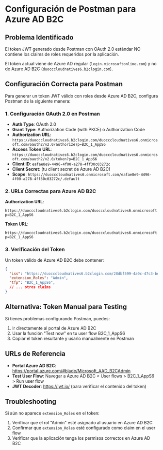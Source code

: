 # Configuración de Postman para Azure AD B2C

## Problema Identificado

El token JWT generado desde Postman con OAuth 2.0 estándar NO contiene los claims de roles requeridos por la aplicación. 

El token actual viene de Azure AD regular (`login.microsoftonline.com`) y no de Azure AD B2C (`duocccloudnatives6.b2clogin.com`).

## Configuración Correcta para Postman

Para generar un token JWT válido con roles desde Azure AD B2C, configura Postman de la siguiente manera:

### 1. Configuración OAuth 2.0 en Postman

- **Auth Type**: OAuth 2.0
- **Grant Type**: Authorization Code (with PKCE) o Authorization Code
- **Authorization URL**: `https://duocccloudnatives6.b2clogin.com/duocccloudnatives6.onmicrosoft.com/oauth2/v2.0/authorize?p=B2C_1_AppS6`
- **Access Token URL**: `https://duocccloudnatives6.b2clogin.com/duocccloudnatives6.onmicrosoft.com/oauth2/v2.0/token?p=B2C_1_AppS6`
- **Client ID**: `eafae8e9-4496-4f00-a278-4ff30c03272c`
- **Client Secret**: (tu client secret de Azure AD B2C)
- **Scope**: `https://duocccloudnatives6.onmicrosoft.com/eafae8e9-4496-4f00-a278-4ff30c03272c/.default`

### 2. URLs Correctas para Azure AD B2C

**Authorization URL**:
```
https://duocccloudnatives6.b2clogin.com/duocccloudnatives6.onmicrosoft.com/oauth2/v2.0/authorize?p=B2C_1_AppS6
```

**Token URL**:
```
https://duocccloudnatives6.b2clogin.com/duocccloudnatives6.onmicrosoft.com/oauth2/v2.0/token?p=B2C_1_AppS6
```

### 3. Verificación del Token

Un token válido de Azure AD B2C debe contener:

```json
{
  "iss": "https://duocccloudnatives6.b2clogin.com/28dbf599-4a0c-47c3-be6a-0790f3c7f43b/v2.0/",
  "extension_Roles": "Admin",
  "tfp": "B2C_1_AppS6",
  // ... otros claims
}
```

## Alternativa: Token Manual para Testing

Si tienes problemas configurando Postman, puedes:

1. Ir directamente al portal de Azure AD B2C
2. Usar la función "Test now" en tu user flow B2C_1_AppS6
3. Copiar el token resultante y usarlo manualmente en Postman

## URLs de Referencia

- **Portal Azure AD B2C**: https://portal.azure.com/#blade/Microsoft_AAD_B2CAdmin
- **Test User Flow**: Navegar a Azure AD B2C > User flows > B2C_1_AppS6 > Run user flow
- **JWT Decoder**: https://jwt.io/ (para verificar el contenido del token)

## Troubleshooting

Si aún no aparece `extension_Roles` en el token:

1. Verificar que el rol "Admin" esté asignado al usuario en Azure AD B2C
2. Confirmar que `extension_Roles` esté configurado como claim en el user flow
3. Verificar que la aplicación tenga los permisos correctos en Azure AD B2C
